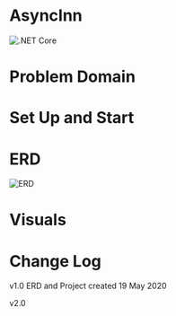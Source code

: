 # AsyncInn
![.NET Core](https://github.com/mrsantons/AsyncInn/workflows/.NET%20Core/badge.svg?branch=master)

# Problem Domain


# Set Up and Start

# ERD
![ERD](https://github.com/mrsantons/AsyncInn/blob/master/Visuals/AsyncInn.jpg)

# Visuals


# Change Log
v1.0 ERD and Project created 19 May 2020

v2.0 

